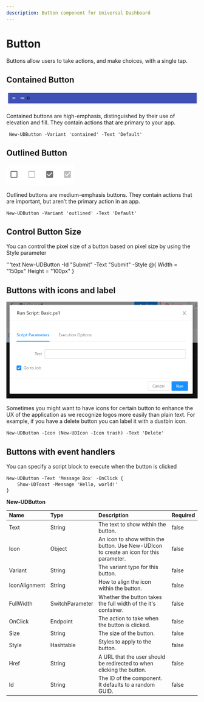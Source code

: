 ```yaml
---
description: Button component for Universal Dashboard
---
```


# Button

Buttons allow users to take actions, and make choices, with a single tap.

## Contained Button

![](../../../.gitbook/assets/image%20%2875%29.png)

Contained buttons are high-emphasis, distinguished by their use of elevation and fill. They contain actions that are primary to your app.

```text
 New-UDButton -Variant 'contained' -Text 'Default'
```

## Outlined Button

![](../../../.gitbook/assets/image%20%2836%29.png)

Outlined buttons are medium-emphasis buttons. They contain actions that are important, but aren’t the primary action in an app.

```text
New-UDButton -Variant 'outlined' -Text 'Default' 
```

## Control Button Size

You can control the pixel size of a button based on pixel size by using the Style parameter

'''text
New-UDButton -Id "Submit" -Text "Submit" -Style @{
   Width = "150px"
   Height = "100px"
}

## Buttons with icons and label

![](../../../.gitbook/assets/image%20%2882%29.png)

Sometimes you might want to have icons for certain button to enhance the UX of the application as we recognize logos more easily than plain text. For example, if you have a delete button you can label it with a dustbin icon.

```text
New-UDButton -Icon (New-UDIcon -Icon trash) -Text 'Delete'
```

## Buttons with event handlers

You can specify a script block to execute when the button is clicked

```text
New-UDButton -Text 'Message Box' -OnClick {
    Show-UDToast -Message 'Hello, world!'
}
```



**New-UDButton**

| Name | Type | Description | Required |
| :--- | :--- | :--- | :--- |
| Text | String | The text to show within the button. | false |
| Icon | Object | An icon to show within the button. Use New-UDIcon to create an icon for this parameter. | false |
| Variant | String | The variant type for this button. | false |
| IconAlignment | String | How to align the icon within the button. | false |
| FullWidth | SwitchParameter | Whether the button takes the full width of the it's container. | false |
| OnClick | Endpoint | The action to take when the button is clicked. | false |
| Size | String | The size of the button. | false |
| Style | Hashtable | Styles to apply to the button. | false |
| Href | String | A URL that the user should be redirected to when clicking the button. | false |
| Id | String | The ID of the component. It defaults to a random GUID. | false |

